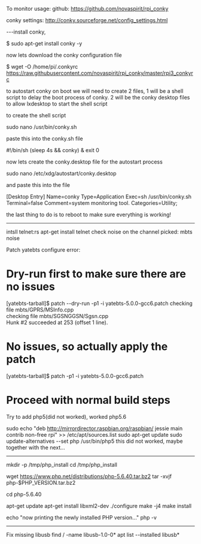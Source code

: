 To monitor usage:
github: https://github.com/novaspirit/rpi_conky

conky settings: http://conky.sourceforge.net/config_settings.html 

---install conky,

$ sudo apt-get install conky -y

now lets download the conky configuration file

$ wget -O /home/pi/.conkyrc https://raw.githubusercontent.com/novaspirit/rpi_conky/master/rpi3_conkyrc

to autostart conky on boot we will need to create 2 files, 
1 will be a shell script to delay the boot process of conky. 
2 will be the conky desktop files to allow lxdesktop to start the shell script

to create the shell script

sudo nano /usr/bin/conky.sh

paste this into the conky.sh file

#!/bin/sh
(sleep 4s && conky) &
exit 0

now lets create the conky.desktop file for the autostart process

sudo nano /etc/xdg/autostart/conky.desktop

and paste this into the file

[Desktop Entry]
Name=conky
Type=Application
Exec=sh /usr/bin/conky.sh
Terminal=false
Comment=system monitoring tool.
Categories=Utility;

the last thing to do is to reboot to make sure everything is working!


-----------------
intsll telnet:rs apt-get install telnet
check noise on the channel picked: mbts noise

Patch yatebts configure error:
# Dry-run first to make sure there are no issues
[yatebts-tarball]$ patch --dry-run -p1 -i yatebts-5.0.0-gcc6.patch
checking file mbts/GPRS/MSInfo.cpp                                      
checking file mbts/SGSNGGSN/Sgsn.cpp                                    
Hunk #2 succeeded at 253 (offset 1 line).                               

# No issues, so actually apply the patch
[yatebts-tarball]$ patch -p1 -i yatebts-5.0.0-gcc6.patch

# Proceed with normal build steps


Try to add php5(did not worked), worked php5.6

sudo echo "deb http://mirrordirector.raspbian.org/raspbian/ jessie main contrib non-free rpi" >> /etc/apt/sources.list
sudo apt-get update
sudo update-alternatives --set php /usr/bin/php5
 this did not worked, maybe together with the next...

--------------------

mkdir -p /tmp/php_install
cd /tmp/php_install

wget https://www.php.net/distributions/php-5.6.40.tar.bz2
tar -xvjf php-$PHP_VERSION.tar.bz2

cd php-5.6.40

apt-get update
apt-get install libxml2-dev
./configure
make -j4
make install

echo "now printing the newly installed PHP version..."
php -v

-------------

Fix missing libusb 
find /  -name  libusb-1.0-0*
apt list --installed libusb*
